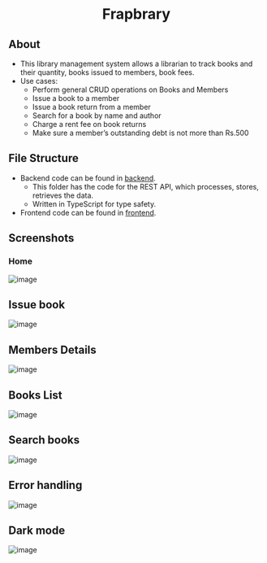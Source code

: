 <div align="center">

# Frapbrary

</div>

## About
- This library management system allows a librarian to track books and their quantity, books issued to members, book fees.
- Use cases:
    - Perform general CRUD operations on Books and Members
    - Issue a book to a member
    - Issue a book return from a member
    - Search for a book by name and author
    - Charge a rent fee on book returns
    - Make sure a member’s outstanding debt is not more than Rs.500


## File Structure
- Backend code can be found in [backend](https://github.com/arsen1c/frappe/tree/master/backend).
  - This folder has the code for the REST API, which processes, stores, retrieves the data.
  - Written in TypeScript for type safety.
- Frontend code can be found in [frontend](https://github.com/arsen1c/frappe/tree/master/frontend).

## Screenshots
### Home
![image](https://user-images.githubusercontent.com/46086050/209479278-90161f57-7de0-4f7b-bd42-48cbb1cb6796.png)
## Issue book
![image](https://user-images.githubusercontent.com/46086050/209479341-a5f9bda3-26a1-406c-abff-aa881199313f.png)
## Members Details
![image](https://user-images.githubusercontent.com/46086050/209479359-d054f880-30ba-4964-9177-529a28ca8086.png)
## Books List
![image](https://user-images.githubusercontent.com/46086050/209479364-591a069a-613b-46b3-9386-d2ceb53feb12.png)
## Search books
![image](https://user-images.githubusercontent.com/46086050/209479370-38569edc-8a45-4d32-a848-14a4c13e9bea.png)
## Error handling
![image](https://user-images.githubusercontent.com/46086050/209479500-7ebbf230-2d11-42e5-a2e6-14ef37fd8359.png)
## Dark mode
![image](https://user-images.githubusercontent.com/46086050/209479642-dce8b7c0-43f7-4a71-89b9-2855fee35521.png)


